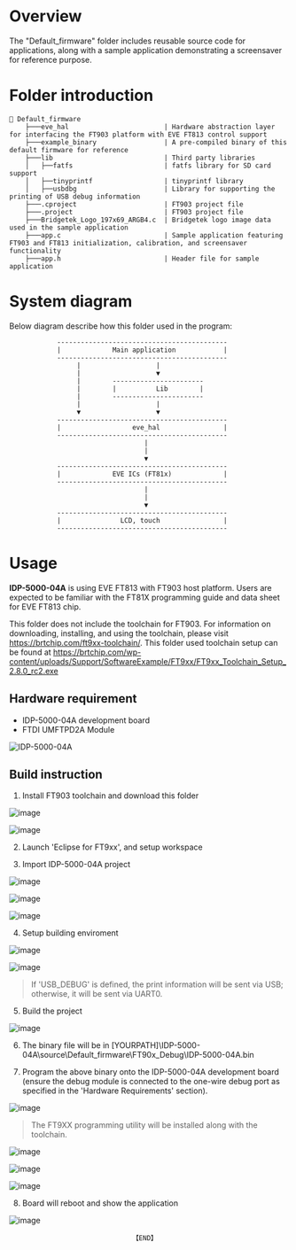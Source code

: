 # Overview

The "Default_firmware" folder includes reusable source code for applications, along with a sample application demonstrating a screensaver for reference purpose. 

# Folder introduction
```
📂 Default_firmware
    ├───eve_hal                        | Hardware abstraction layer for interfacing the FT903 platform with EVE FT813 control support
    ├───example_binary                 | A pre-compiled binary of this default firmware for reference
    ├───lib                            | Third party libraries
    │   ├──fatfs                       | fatfs library for SD card support
    │   ├──tinyprintf                  | tinyprintf library
    │   ├──usbdbg                      | Library for supporting the printing of USB debug information
    ├───.cproject                      | FT903 project file
    ├───.project                       | FT903 project file
    ├───Bridgetek_Logo_197x69_ARGB4.c  | Bridgetek logo image data used in the sample application
    ├───app.c                          | Sample application featuring FT903 and FT813 initialization, calibration, and screensaver functionality
    ├───app.h                          | Header file for sample application
```

# System diagram
Below diagram describe how this folder used in the program:
                     
                -------------------------------------------
                |             Main application            |
                -------------------------------------------
                     |                   |
                     |                   ▼
                     |        -----------------------
                     |        |          Lib        |
                     |        -----------------------
                     |                   |
                     ▼                   ▼
                -------------------------------------------
                |                  eve_hal                |
                -------------------------------------------
                                      |
                                      |
                                      ▼
                -------------------------------------------
                |             EVE ICs (FT81x)             |
                -------------------------------------------
                                      |
                                      |
                                      ▼   
                -------------------------------------------
                |               LCD, touch                | 
                -------------------------------------------

# Usage
**IDP-5000-04A** is using EVE FT813 with FT903 host platform. Users are expected to be familiar with the FT81X programming guide and data sheet for EVE FT813 chip.

This folder does not include the toolchain for FT903. For information on downloading, installing, and using the toolchain, please visit https://brtchip.com/ft9xx-toolchain/. This folder used toolchain setup can be found at https://brtchip.com/wp-content/uploads/Support/SoftwareExample/FT9xx/FT9xx_Toolchain_Setup_2.8.0_rc2.exe

## Hardware requirement
* IDP-5000-04A development board
* FTDI UMFTPD2A Module

![IDP-5000-04A](https://github.com/user-attachments/assets/fb14b1fb-cb21-4b1b-8938-ac1140a9e54a)

## Build instruction
1. Install FT903 toolchain and download this folder

![image](https://github.com/user-attachments/assets/c2f67d4d-29cd-4d9d-9dbf-185caacc3c07)

![image](https://github.com/user-attachments/assets/d0be7597-fcd7-4cfe-bb1f-fb93280d5c22)

2. Launch 'Eclipse for FT9xx', and setup workspace

3. Import IDP-5000-04A project

![image](https://github.com/user-attachments/assets/ed8766c1-4efd-440e-b507-c4edfc1a0e24)

![image](https://github.com/user-attachments/assets/68a45ff8-fefa-42bb-9c14-83e824533ba8)

![image](https://github.com/user-attachments/assets/2fe1a565-033f-4ee2-a1b3-a1ac710def26)

4. Setup building enviroment

![image](https://github.com/user-attachments/assets/e6b81521-42c5-4797-9588-ba4e3e839c94)

![image](https://github.com/user-attachments/assets/b12c211c-8948-4d21-8c28-f5c389bb2374)

> If 'USB_DEBUG' is defined, the print information will be sent via USB; otherwise, it will be sent via UART0.

5. Build the project

![image](https://github.com/user-attachments/assets/3b7f7135-65eb-4077-8129-035ae7a60346)

6. The binary file will be in [YOURPATH]\IDP-5000-04A\source\Default_firmware\FT90x_Debug\IDP-5000-04A.bin

7. Program the above binary onto the IDP-5000-04A development board (ensure the debug module is connected to the one-wire debug port as specified in the 'Hardware Requirements' section).

![image](https://github.com/user-attachments/assets/b71c12f4-a79f-47f3-a6fb-926f0665ccdb)

> The FT9XX programming utility will be installed along with the toolchain.

![image](https://github.com/user-attachments/assets/4a5c2fcf-4449-4ff5-bc9e-a2173af7b319)

![image](https://github.com/user-attachments/assets/8e9ac60b-8c63-4030-8c65-1462f8990027)

![image](https://github.com/user-attachments/assets/f8bf7657-44ae-4372-b6f1-485f758f840d)

8. Board will reboot and show the application

![image](https://github.com/user-attachments/assets/af46c4ca-abdd-446b-91af-8da6c396d2e5)


 

                                   【END】
